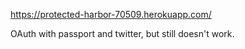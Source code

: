 https://protected-harbor-70509.herokuapp.com/

OAuth with passport and twitter, but still doesn't work. 
